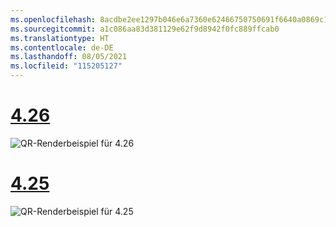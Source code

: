 ```yaml
---
ms.openlocfilehash: 8acdbe2ee1297b046e6a7360e62466750750691f6640a0869c17a5d25c7fc5fd
ms.sourcegitcommit: a1c086aa83d381129e62f9d8942f0fc889ffcab0
ms.translationtype: HT
ms.contentlocale: de-DE
ms.lasthandoff: 08/05/2021
ms.locfileid: "115205127"
---
```

# <a name="426"></a>[4.26](#tab/426)

![QR-Renderbeispiel für 4.26](../images/qr-codes-img-02.png)

# <a name="425"></a>[4.25](#tab/425)

![QR-Renderbeispiel für 4.25](../images/unreal-qr-render.PNG)

